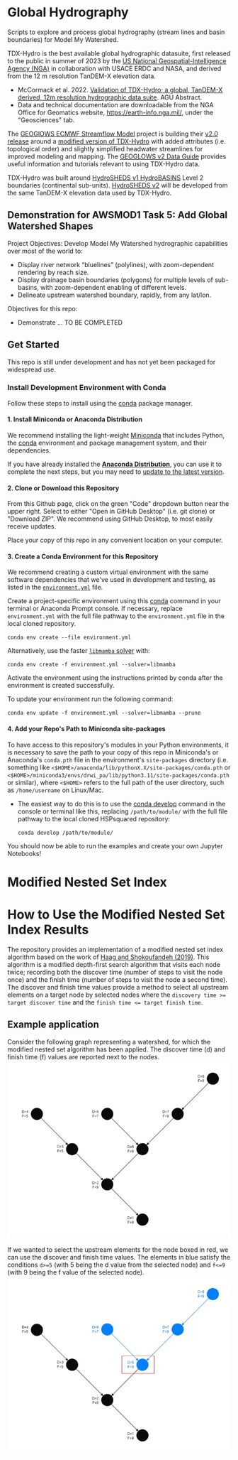 # Global Hydrography

Scripts to explore and process global hydrography (stream lines and basin boundaries) for Model My Watershed.

TDX-Hydro is the best available global hydrographic datasuite, first released to the public in summer of 2023 by the [US National Geospatial-Intelligence Agency (NGA)](https://www.nga.mil) in collaboration with USACE ERDC and NASA, and derived from the 12 m resolution TanDEM-X elevation data.
- McCormack et al. 2022. [Validation of TDX-Hydro; a global, TanDEM-X derived, 12m resolution hydrographic data suite](https://agu.confex.com/agu/fm22/meetingapp.cgi/Paper/1119749). AGU Abstract. 
- Data and technical documentation are downloadable from the NGA Office for Geomatics website, https://earth-info.nga.mil/, under the "Geosciences" tab.

The [GEOGlOWS ECMWF Streamflow Model](https://geoglows.ecmwf.int/) project is building their [v2.0 release](https://data.geoglows.org/geoglows-2-0) around a [modified version of TDX-Hydro](https://data.geoglows.org/dataset-descriptions/gis-streams-and-catchments) with added attributes (i.e. topological order) and slightly simplified headwater streamlines for improved modeling and mapping. The [GEOGLOWS v2 Data Guide](https://data.geoglows.org) provides useful information and tutorials relevant to using TDX-Hydro data.

TDX-Hydro was built around [HydroSHEDS v1 HydroBASINS](https://www.hydrosheds.org/products/hydrobasins) Level 2 boundaries (continental sub-units). [HydroSHEDS v2](https://www.hydrosheds.org/hydrosheds-v2) will be developed from the same TanDEM-X elevation data used by TDX-Hydro.


## Demonstration for AWSMOD1 Task 5: Add Global Watershed Shapes

Project Objectives: Develop Model My Watershed hydrographic capabilities over most of the world to:
- Display river network “bluelines” (polylines), with zoom-dependent rendering by reach size.
- Display drainage basin boundaries (polygons) for multiple levels of sub-basins, with zoom-dependent enabling of different levels.
- Delineate upstream watershed boundary, rapidly, from any lat/lon.

Objectives for this repo: 
- Demonstrate ... TO BE COMPLETED




## Get Started
This repo is still under development and has not yet been packaged for widespread use.

### Install Development Environment with Conda

Follow these steps to install using the [conda](https://docs.conda.io/en/latest/) package manager.

#### 1. Install Miniconda or Anaconda Distribution

We recommend installing the light-weight [Miniconda](https://docs.conda.io/projects/miniconda/en/latest/) that includes Python, the [conda](https://conda.io/docs/) environment and package management system, and their dependencies.

If you have already installed the [**Anaconda Distribution**](https://www.anaconda.com/download), you can use it to complete the next steps, but you may need to [update to the latest version](https://docs.anaconda.com/free/anaconda/install/update-version/).

#### 2. Clone or Download this Repository

From this Github page, click on the green "Code" dropdown button near the upper right. Select to either "Open in GitHub Desktop" (i.e. git clone) or "Download ZIP". We recommend using GitHub Desktop, to most easily receive updates.

Place your copy of this repo in any convenient location on your computer.

#### 3. Create a Conda Environment for this Repository

We recommend creating a custom virtual environment with the same software dependencies that we've used in development and testing, as listed in the [`environment.yml`](environment.yml) file. 

Create a project-specific environment using this [conda](https://conda.io/docs/) command in your terminal or Anaconda Prompt console. If necessary, replace `environment.yml` with the full file pathway to the `environment.yml` file in the local cloned repository.

```shell
conda env create --file environment.yml
```

Alternatively, use the faster [`libmamba` solver](https://conda.github.io/conda-libmamba-solver/getting-started/) with:

```shell
conda env create -f environment.yml --solver=libmamba
```

Activate the environment using the instructions printed by conda after the environment is created successfully.

To update your environment run the following command:  

```shell
conda env update -f environment.yml --solver=libmamba --prune 
```


#### 4. Add your Repo's Path to Miniconda site-packages

To have access to this repository's modules in your Python environments, it is necessary to save the path to your copy of this repo in Miniconda's or Anaconda's `conda.pth` file in the environment's `site-packages` directory (i.e. something like `<$HOME>/anaconda/lib/pythonX.X/site-packages/conda.pth` or `<$HOME>/miniconda3/envs/drwi_pa/lib/python3.11/site-packages/conda.pth` or similar), where `<$HOME>` refers to the full path of the user directory, such as `/home/username` on Linux/Mac.

- The easiest way to do this is to use the [conda develop](https://docs.conda.io/projects/conda-build/en/latest/resources/commands/conda-develop.html) command in the console or terminal like this, replacing `/path/to/module/` with the full file pathway to the local cloned HSPsquared repository:

    ```console
    conda develop /path/to/module/
    ```

You should now be able to run the examples and create your own Jupyter Notebooks!

# Modified Nested Set Index

# How to Use the Modified Nested Set Index Results 
The repository provides an implementation of a modified nested set index algorithm based on the work of [Haag and Shokoufandeh (2019)](https://doi.org/10.1016/j.envsoft.2017.06.009). This algorithm is a modified depth-first search algorithm that visits each node twice; recording both the discover time (number of steps to visit the node once) and the finish time (number of steps to visit the node a second time). The discover and finish time values provide a method to select all upstream elements on a target node by selected nodes where the `discovery time >= target discover time` and the `finish time <= target finish time`.

## Example application
Consider the following graph representing a watershed, for which the modified nested set algorithm has been applied. The discover time (d) and finish time (f) values are reported next to the nodes. 
![image base-graph](./imgs/base_mnsi.jpg)

If we wanted to select the upstream elements for the node boxed in red, we can use the discover and finish time values. The elements in blue satisfy the conditions `d>=5` (with 5 being the d value from the selected node) and `f<=9` (with 9 being the f value of the selected node).
![image selected-graph](./imgs/selected_mnsi.jpg)


